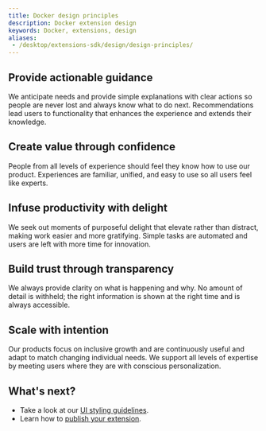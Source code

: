 ```yaml
---
title: Docker design principles
description: Docker extension design
keywords: Docker, extensions, design
aliases: 
 - /desktop/extensions-sdk/design/design-principles/
---
```


## Provide actionable guidance

We anticipate needs and provide simple explanations with clear actions so people are never lost and always know what to do next. Recommendations lead users to functionality that enhances the experience and extends their knowledge.

## Create value through confidence

People from all levels of experience should feel they know how to use our product. Experiences are familiar, unified, and easy to use so all users feel like experts.

## Infuse productivity with delight

We seek out moments of purposeful delight that elevate rather than distract, making work easier and more gratifying. Simple tasks are automated and users are left with more time for innovation.

## Build trust through transparency

We always provide clarity on what is happening and why. No amount of detail is withheld; the right information is shown at the right time and is always accessible.

## Scale with intention

Our products focus on inclusive growth and are continuously useful and adapt to match changing individual needs. We support all levels of expertise by meeting users where they are with conscious personalization.

## What's next?

- Take a look at our [UI styling guidelines](index.md).
- Learn how to [publish your extension](../extensions/index.md).
